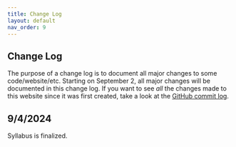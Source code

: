 ```yaml
---
title: Change Log
layout: default
nav_order: 9
---
```


## Change Log

The purpose of a change log is to document all major changes to some code/website/etc. Starting on September 2, all major changes will be documented in this change log. If you want to see _all_ the changes made to this website since it was first created, take a look at the [GitHub commit log](https://github.com/Reed-Compbio-Classes/bio331-F24-syllabus/commits/main/).

## 9/4/2024

Syllabus is finalized.